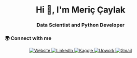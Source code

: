 <h1 align="center">Hi 👋, I'm Meriç Çaylak</h1>
<h3 align="center">Data Scientist and Python Developer</h3>







<h3 align="left">🌍 Connect with me</h3>
<p align="center">
  <a href="https://mericcaylak.com" target="_blank">
    <img src="https://img.shields.io/badge/Website-000000?style=for-the-badge&logo=google-chrome&logoColor=white" alt="Website"/>
  </a>
  <a href="https://www.linkedin.com/in/meriç-çaylak-853a52292/" target="_blank">
    <img src="https://img.shields.io/badge/LinkedIn-0A66C2?style=for-the-badge&logo=linkedin&logoColor=white" alt="LinkedIn" />
  </a>
  <a href="https://www.kaggle.com/mericcaylak" target="_blank">
    <img src="https://img.shields.io/badge/Kaggle-20BEFF?style=for-the-badge&logo=kaggle&logoColor=white" alt="Kaggle" />
  </a>
  <a href="https://www.upwork.com/freelancers/~0182655ce421635533" target="_blank">
    <img src="https://img.shields.io/badge/Upwork-6FDA44?style=for-the-badge&logo=upwork&logoColor=white" alt="Upwork" />
  </a>
  <a href="mailto:merichcaylak@gmail.com">
    <img src="https://img.shields.io/badge/Gmail-D14836?style=for-the-badge&logo=gmail&logoColor=white" alt="Gmail" />
  </a>
</p>
